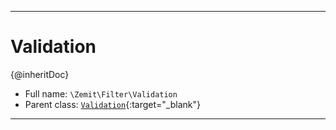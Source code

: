 ***

# Validation

{@inheritDoc}



* Full name: `\Zemit\Filter\Validation`
* Parent class: [`Validation`](https://docs.phalcon.io/latest/api/){:target="_blank"}






***
